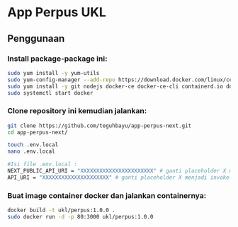 # App Perpus UKL

## Penggunaan

### Install package-package ini:
```bash
sudo yum install -y yum-utils
sudo yum-config-manager --add-repo https://download.docker.com/linux/centos/docker-ce.repo
sudo yum install -y git nodejs docker-ce docker-ce-cli containerd.io docker-buildx-plugin docker-compose-plugin
sudo systemctl start docker
```

### Clone repository ini kemudian jalankan:
```bash
git clone https://github.com/teguhbayu/app-perpus-next.git
cd app-perpus-next/

touch .env.local
nano .env.local

#Isi file .env.local :
NEXT_PUBLIC_API_URI = "XXXXXXXXXXXXXXXXXXXXXXX" # ganti placeholder X menjadi invoke URL api gateway
API_URI = "XXXXXXXXXXXXXXXXXXXXX" # ganti placeholder X menjadi invoke URL api gateway
```

### Buat image container docker dan jalankan containernya:
```bash
docker build -t ukl/perpus:1.0.0 .
sudo docker run -d -p 80:3000 ukl/perpus:1.0.0
```